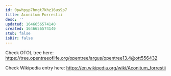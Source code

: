 ```yaml
---
id: 0pwhpyp7hngt7khz16us9p7
title: Aconitum Forrestii
desc: ''
updated: 1646656574140
created: 1646656574140
stub: false
isDir: false
---
```

Check OTOL tree here: https://tree.opentreeoflife.org/opentree/argus/opentree13.4@ott556432


Check Wikipedia entry here: https://en.wikipedia.org/wiki/Aconitum_forrestii
